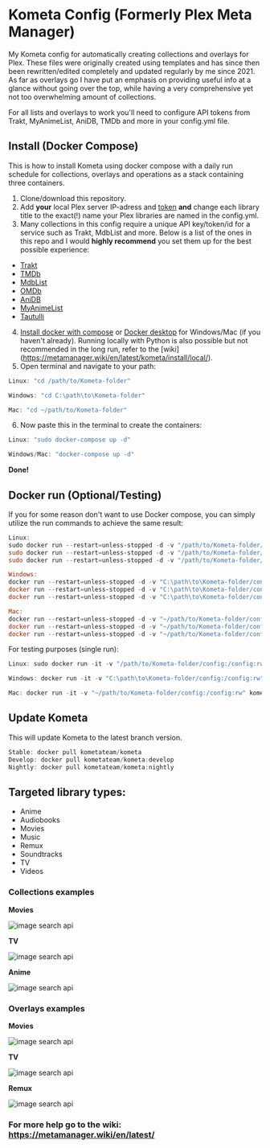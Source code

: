 # Kometa Config (Formerly Plex Meta Manager)

My Kometa config for automatically creating collections and overlays for Plex. These files were originally created using templates and has since then been rewritten/edited completely and updated regularly by me since 2021. As far as overlays go I have put an emphasis on providing useful info at a glance without going over the top, while having a very comprehensive yet not too overwhelming amount of collections.

For all lists and overlays to work you'll need to configure API tokens from Trakt, MyAnimeList, AniDB, TMDb and more in your config.yml file.

## Install (Docker Compose)

This is how to install Kometa using docker compose with a daily run schedule for collections, overlays and operations as a stack containing three containers.

1. Clone/download this repository.
2. Add **your** local Plex server IP-adress and [token](https://support.plex.tv/articles/204059436-finding-an-authentication-token-x-plex-token/) **and** change each library title to the exact(!) name your Plex libraries are named in the config.yml.
3. Many collections in this config require a unique API key/token/id for a service such as Trakt, MdbList and more. Below is a list of the ones in this repo and I would **highly recommend** you set them up for the best possible experience:

- [Trakt](https://metamanager.wiki/en/latest/config/trakt/)
- [TMDb](https://metamanager.wiki/en/latest/config/tmdb/)
- [MdbList](https://metamanager.wiki/en/latest/config/mdblist/)
- [OMDb](https://metamanager.wiki/en/latest/config/omdb/)
- [AniDB](https://metamanager.wiki/en/latest/config/anidb/)
- [MyAnimeList](https://metamanager.wiki/en/latest/config/myanimelist/)
- [Tautulli](https://metamanager.wiki/en/latest/config/tautulli/)

4. [Install docker with compose](https://www.theserverside.com/blog/Coffee-Talk-Java-News-Stories-and-Opinions/How-to-install-Docker-and-docker-compose-on-Ubuntu) or [Docker desktop](https://www.docker.com/products/docker-desktop/) for Windows/Mac (if you haven't already). Running locally with Python is also possible but not recommended in the long run, refer to the [wiki] (https://metamanager.wiki/en/latest/kometa/install/local/).
5. Open terminal and navigate to your path:

```powershell
Linux: "cd /path/to/Kometa-folder"

Windows: "cd C:\path\to\Kometa-folder"

Mac: "cd ~/path/to/Kometa-folder"
```

6. Now paste this in the terminal to create the containers:

```powershell
Linux: "sudo docker-compose up -d"

Windows/Mac: "docker-compose up -d"
```

**Done!**

## Docker run (Optional/Testing)

If you for some reason don't want to use Docker compose, you can simply utilize the run commands to achieve the same result:

```powershell
Linux:
sudo docker run --restart=unless-stopped -d -v "/path/to/Kometa-folder/config:/config:rw" kometateam/kometa:develop -co --time 06:00
sudo docker run --restart=unless-stopped -d -v "/path/to/Kometa-folder/config:/config:rw" kometateam/kometa:develop -op --time 08:00
sudo docker run --restart=unless-stopped -d -v "/path/to/Kometa-folder/config:/config:rw" kometateam/kometa:develop -ov --time 09:00

Windows:
docker run --restart=unless-stopped -d -v "C:\path\to\Kometa-folder/config:/config:rw" kometateam/kometa:develop -co --time 06:00
docker run --restart=unless-stopped -d -v "C:\path\to\Kometa-folder/config:/config:rw" kometateam/kometa:develop -op --time 08:00
docker run --restart=unless-stopped -d -v "C:\path\to\Kometa-folder/config:/config:rw" kometateam/kometa:develop -ov --time 09:00

Mac:
docker run --restart=unless-stopped -d -v "~/path/to/Kometa-folder/config:/config:rw" kometateam/kometa:develop -co --time 06:00
docker run --restart=unless-stopped -d -v "~/path/to/Kometa-folder/config:/config:rw" kometateam/kometa:develop -op --time 08:00
docker run --restart=unless-stopped -d -v "~/path/to/Kometa-folder/config:/config:rw" kometateam/kometa:develop -ov --time 09:00
```

For testing purposes (single run):

```powershell
Linux: sudo docker run -it -v "/path/to/Kometa-folder/config:/config:rw" kometateam/kometa --run

Windows: docker run -it -v "C:\path\to\Kometa-folder/config:/config:rw" kometateam/kometa --run

Mac: docker run -it -v "~/path/to/Kometa-folder/config:/config:rw" kometateam/kometa --run
```

## Update Kometa

This will update Kometa to the latest branch version.

```powershell
Stable: docker pull kometateam/kometa
Develop: docker pull kometateam/kometa:develop
Nightly: docker pull kometateam/kometa:nightly
```

## Targeted library types:

- Anime
- Audiobooks
- Movies
- Music
- Remux
- Soundtracks
- TV
- Videos

### Collections examples

**Movies**

![image search api](https://i.imgur.com/5Ot6ziT.png)

**TV**

![image search api](https://i.imgur.com/4Z28s9A.png)

**Anime**

![image search api](https://i.imgur.com/kTwTjW8.png)

### Overlays examples

**Movies**

![image search api](https://i.imgur.com/cTeNiMb.png)

**TV**

![image search api](https://i.imgur.com/7cUfZ53.png)

**Remux**

![image search api](https://i.imgur.com/lcFOxiG.png)

### For more help go to the wiki: https://metamanager.wiki/en/latest/
